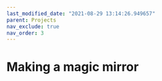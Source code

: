 ```yaml
---
last_modified_date: "2021-08-29 13:14:26.949657"
parent: Projects
nav_exclude: true
nav_order: 3
---
```


# Making a magic mirror